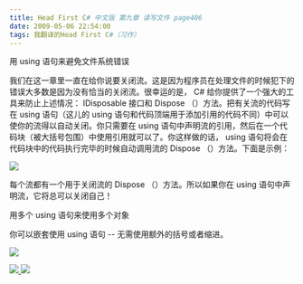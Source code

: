 ```yaml
---
title: Head First C# 中文版 第九章 读写文件 page406
date: 2009-05-06 22:54:00
tags: 我翻译的Head First C#（习作）
---
```

用  using  语句来避免文件系统错误

  

我们在这一章里一直在给你说要关闭流。这是因为程序员在处理文件的时候犯下的错误大多数是因为没有恰当的关闭流。很幸运的是，  C#
给你提供了一个强大的工具来防止上述情况：  IDisposable  接口和  Dispose  （）方法。把有关流的代码写在  using  语句（这儿的
using  语句和代码顶端用于添加引用的代码不同）中可以使你的流得以自动关闭。你只需要在  using
语句中声明流的引用，然后在一个代码块（被大括号包围）中使用引用就可以了。你这样做的话，  using  语句将会在代码块中的代码执行完毕的时候自动调用流的
Dispose  （）方法。下面是示例：

  

![](https://p-blog.csdn.net/images/p_blog_csdn_net/cuipengfei1/EntryImages/20090506/2009-05-06_22-40-07.jpg)

每个流都有一个用于关闭流的  Dispose  （）方法。所以如果你在  using  语句中声明流，它将总可以关闭自己！

用多个  using  语句来使用多个对象

  

你可以嵌套使用  using  语句  \--  无需使用额外的括号或者缩进。

  

![](https://p-blog.csdn.net/images/p_blog_csdn_net/cuipengfei1/EntryImages/20090506/2009-05-06_22-51-44.jpg)



[ ![](https://profile.csdnimg.cn/5/2/5/3_cuipengfei1)
![](https://g.csdnimg.cn/static/user-reg-year/1x/11.png)
](https://blog.csdn.net/cuipengfei1)





